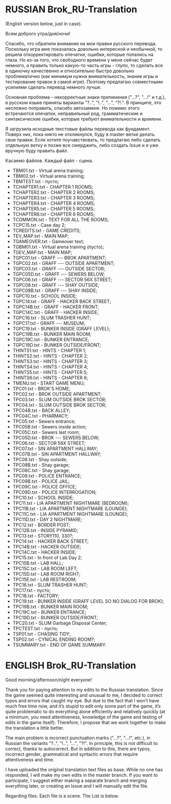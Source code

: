 # RUSSIAN Brok_RU-Translation
(English version below, just in case).


Всем доброго утра/дня/ночи!

Спасибо, что обратили внимание на мои правки русского перевода. Поскольку игра мне показалась довольно интересной и необычной, то решила откорректировать опечатки, ошибки, которые попались на глаза. Но из-за того, что свободного времени у меня сейчас будет немного, а править только какую-то часть игры - глупо, то сделать все в одиночку качественно и относительно быстро довольно проблематично (как минимум нужна внимательность, знание игры и тестирование правок в самой игре). Поэтому предлагаю совместными усилиями сделать перевод немного лучше.

Основная проблема - некорректные знаки препининия ("...?", "...!" и т.д.), в русском языке приняты варианты "?..", "!..", "...", "?!.". В принципе, это несложно поправить, спасибо автозамене. Но помимо этого встречаются опечатки, неправильный род, грамматические и синтаксические ошибки, которые требуют внимательности и времени.

Я загрузила исходные текстовые файлы перевода как фундамент. Поверх них, пока никто не откликнулся, буду в master-ветке делать свои правки. Если хотите поучавствовать, то предлагаю либо сделать отдельную ветку и позже все смерджить, либо создать Issue и я уже вручную буду править файл.

Касаемо файлов. Каждый файл - сцена.
<ul>
<li>TBM01.txt - Virtual arena training; </li>
<li>TBM02.txt - Virtual arena training;</li>
<li>TBMTEST.txt - пусто;</li>
<li>TCHAPTER1.txt - CHAPTER 1 ROOMS;</li>
<li>TCHAPTER2.txt - CHAPTER 2 ROOMS;</li>
<li>TCHAPTER3.txt - CHAPTER 3 ROOMS;</li>
<li>TCHAPTER4.txt - CHAPTER 4 ROOMS;</li>
<li>TCHAPTER5.txt - CHAPTER 5 ROOMS;</li>
<li>TCHAPTER6.txt - CHAPTER 6 ROOMS;</li>
<li>TCOMMON.txt - TEXT FOR ALL THE ROOMS;</li>
<li>TCPC15.txt - Case day 2;</li>
<li>TCREDITS.txt - GAME CREDITS;</li>
<li>TEV_MAP.txt - MAIN MAP;</li>
<li>TGAMEOVER.txt - Gameover text;</li>
<li>TGBM01.txt - Virtual arena training (пусто);</li>
<li>TGEV_MAP.txt - MAIN MAP;</li>
<li>TGPC01.txt - GRAFF --- BROK APARTMENT;</li>
<li>TGPC02.txt - GRAFF --- OUTSIDE APARTMENT;</li>
<li>TGPC03.txt - GRAFF --- OUTSIDE SECTOR;</li>
<li>TGPC05D.txt - GRAFF --- SEWERS BELOW;</li>
<li>TGPC06.txt - GRAFF --- SECTOR 56X STREET;</li>
<li>TGPC08.txt - GRAFF --- SHAY OUTSIDE;</li>
<li>TGPC08B.txt - GRAFF --- SHAY INSIDE;</li>
<li>TGPC10.txt - SCHOOL INSIDE;</li>
<li>TGPC14.txt - GRAFF - HACKER BACK STREET;</li>
<li>TGPC14B.txt - GRAFF - HACKER FRONT;</li>
<li>TGPC14C.txt - GRAFF - HACKER INSIDE;</li>
<li>TGPC16.txt - SLUM TRASHER HUNT;</li>
<li>TGPC17.txt - GRAFF --- MUSEUM;</li>
<li>TGPC19.txt - BUNKER INSIDE (GRAFF LEVEL);</li>
<li>TGPC19B.txt - BUNKER MAIN ROOM;</li>
<li>TGPC19C.txt - BUNKER ENTRANCE;</li>
<li>TGPC19D.txt - BUNKER OUTSIDE/FRONT;</li>
<li>THINTS1.txt - HINTS - CHAPTER 1;</li>
<li>THINTS2.txt - HINTS - CHAPTER 2;</li>
<li>THINTS3.txt - HINTS - CHAPTER 3;</li>
<li>THINTS4.txt - HINTS - CHAPTER 4;</li>
<li>THINTS5.txt - HINTS - CHAPTER 5;</li>
<li>THINTS6.txt - HINTS - CHAPTER 6;</li>
<li>TMENU.txt - START GAME MENU;</li>
<li>TPC01.txt - BROK'S HOME;</li>
<li>TPC02.txt - BROK OUTSIDE APARTMENT;</li>
<li>TPC03.txt - SLUM OUTSIDE BROK SECTOR;</li>
<li>TPC04.txt - SLUM OUTSIDE BROK SECTOR;</li>
<li>TPC04B.txt - BACK ALLEY;</li>
<li>TPC04C.txt - PHARMACY;</li>
<li>TPC05.txt - Sewers entrance;</li>
<li>TPC05B.txt - Sewers inside action;</li>
<li>TPC05C.txt - Sewers last room;</li>
<li>TPC05D.txt - BROK --- SEWERS BELOW;</li>
<li>TPC06.txt - SECTOR 56X STREET;</li>
<li>TPC07.txt - SIN APARTMENT HALLWAY;</li>
<li>TPC07B.txt - SIN APARTMENT HALLWAY;</li>
<li>TPC08.txt - Shay outside;</li>
<li>TPC08B.txt - Shay garage;</li>
<li>TPC08C.txt - Shay garage;</li>
<li>TPC09.txt - POLICE ENTRANCE;</li>
<li>TPC09B.txt - POLICE JAIL;</li>
<li>TPC09C.txt - POLICE OFFICE;</li>
<li>TPC09D.txt - POLICE INTERROGATION;</li>
<li>TPC10.txt - SCHOOL INSIDE;</li>
<li>TPC11.txt - LIA APARTMENT NIGHTMARE (BEDROOM);</li>
<li>TPC11B.txt - LIA APARTMENT NIGHTMARE (LOUNGE);</li>
<li>TPC11C.txt - LIA APARTMENT NIGHTMARE (LOUNGE);</li>
<li>TPC11D.txt - DAY 2 NIGHTMARE;</li>
<li>TPC12.txt - BORDER POST;</li>
<li>TPC12B.txt - INSIDE PYRAMID;</li>
<li>TPC13.txt - STORY110, 330?;</li>
<li>TPC14.txt - HACKER BACK STREET;</li>
<li>TPC14B.txt - HACKER OUTSIDE;</li>
<li>TPC14C.txt - HACKER INSIDE;</li>
<li>TPC15.txt - In front of Lab Day 2;</li>
<li>TPC15B.txt - LAB HALL;</li>
<li>TPC15C.txt - LAB ROOM LEFT;</li>
<li>TPC15D.txt - LAB ROOM RIGHT;</li>
<li>TPC15E.txt - LAB RESTROOM;</li>
<li>TPC16.txt - SLUM TRASHER HUNT;</li>
<li>TPC17.txt - пусто;</li>
<li>TPC18.txt - FACTORY;</li>
<li>TPC19.txt - BUNKER INSIDE (GRAFF LEVEL SO NO DIALOG FOR BROK);</li>
<li>TPC19B.txt - BUNKER MAIN ROOM;</li>
<li>TPC19C.txt - BUNKER ENTRANCE;</li>
<li>TPC19D.txt - BUNKER OUTSIDE/FRONT;</li>
<li>TPC20.txt - SLUM Garbage Disposal Center;</li>
<li>TPCTEST.txt - пусто;</li>
<li>TSP01.txt - CHASING TIDY;</li>
<li>TSP02.txt - CYNICAL ENDING ROOM?;</li>
<li>TSUMMARY.txt - END OF GAME SUMMARY.</li>
</ul>

# ENGLISH Brok_RU-Translation
Good morning/afternoon/night everyone!

Thank you for paying attention to my edits to the Russian translation. Since the game seemed quite interesting and unusual to me, I decided to correct typos and errors that caught my eye. But due to the fact that I won’t have much free time now, and it’s stupid to edit only some part of the game, it’s quite problematic to do everything alone efficiently and relatively quickly (at a minimum, you need attentiveness, knowledge of the game and testing of edits in the game itself). Therefore, I propose that we work together to make the translation a little better.

The main problem is incorrect punctuation marks ("...?", "...!", etc.), in Russian the variants "?..", "!..", "...", "?!". In principle, this is not difficult to correct, thanks to autocorrect. But in addition to this, there are typos, incorrect gender, grammatical and syntactic errors that require attentiveness and time.

I have uploaded the original translation text files as base. While no one has responded, I will make my own edits in the master branch. If you want to participate, I suggest either making a separate branch and merging everything later, or creating an Issue and I will manually edit the file.

Regarding files. Each file is a scene. The List is below.
